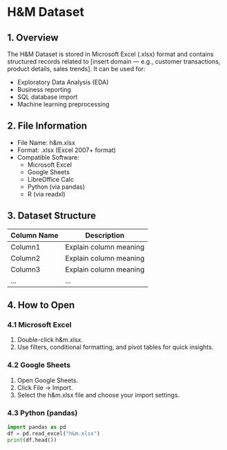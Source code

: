 # H&M Dataset

## 1. Overview
The H&M Dataset is stored in Microsoft Excel (.xlsx) format and contains structured records related to [insert domain — e.g., customer transactions, product details, sales trends].
It can be used for:
- Exploratory Data Analysis (EDA)
- Business reporting
- SQL database import
- Machine learning preprocessing

## 2. File Information
- File Name: h&m.xlsx
- Format: .xlsx (Excel 2007+ format)
- Compatible Software:
  - Microsoft Excel
  - Google Sheets
  - LibreOffice Calc
  - Python (via pandas)
  - R (via readxl)

## 3. Dataset Structure
| Column Name       | Description |
|-------------------|-------------|
| Column1           | Explain column meaning |
| Column2           | Explain column meaning |
| Column3           | Explain column meaning |
| ...               | ... |

## 4. How to Open
### 4.1 Microsoft Excel
1. Double-click h&m.xlsx.
2. Use filters, conditional formatting, and pivot tables for quick insights.

### 4.2 Google Sheets
1. Open Google Sheets.
2. Click File → Import.
3. Select the h&m.xlsx file and choose your import settings.

### 4.3 Python (pandas)
```python
import pandas as pd
df = pd.read_excel("h&m.xlsx")
print(df.head())
